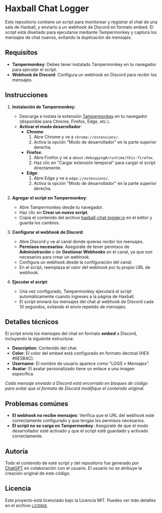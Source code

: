 # Haxball Chat Logger

Este repositorio contiene un script para monitorear y registrar el chat de una sala de Haxball, y enviarlo a un webhook de Discord en formato embed. El script está diseñado para ejecutarse mediante Tampermonkey y captura los mensajes de chat nuevos, evitando la duplicación de mensajes.

## Requisitos

- **Tampermonkey**: Debes tener instalado Tampermonkey en tu navegador para ejecutar el script.
- **Webhook de Discord**: Configura un webhook en Discord para recibir los mensajes.

## Instrucciones

1. **Instalación de Tampermonkey**:
   - Descarga e instala la extensión [Tampermonkey](https://www.tampermonkey.net/) en tu navegador (disponible para Chrome, Firefox, Edge, etc.).
   - **Activar el modo desarrollador**:
     - **Chrome**:
       1. Abre Chrome y ve a `chrome://extensions/`.
       2. Activa la opción "Modo de desarrollador" en la parte superior derecha.
     - **Firefox**:
       1. Abre Firefox y ve a `about:debugging#/runtime/this-firefox`.
       2. Haz clic en "Cargar extensión temporal" para cargar el script directamente.
     - **Edge**:
       1. Abre Edge y ve a `edge://extensions/`.
       2. Activa la opción "Modo de desarrollador" en la parte superior derecha.

2. **Agregar el script en Tampermonkey**:
   - Abre Tampermonkey desde tu navegador.
   - Haz clic en **Crear un nuevo script**.
   - Copia el contenido del archivo [haxball-chat-logger.js](./haxball-chat-logger.js) en el editor y guarda los cambios.

3. **Configurar el webhook de Discord**:
   - Abre Discord y ve al canal donde quieras recibir los mensajes.
   - **Permisos necesarios**: Asegúrate de tener permisos de **Administración** o de **Gestionar Webhooks** en el canal, ya que son necesarios para crear un webhook.
   - Configura un webhook desde la configuración del canal.
   - En el script, reemplaza el valor del webhook por tu propio URL de webhook.

4. **Ejecutar el script**:
   - Una vez configurado, Tampermonkey ejecutará el script automáticamente cuando ingreses a la página de Haxball.
   - El script enviará los mensajes del chat al webhook de Discord cada 10 segundos, evitando el envío repetido de mensajes.

## Detalles técnicos

El script envía los mensajes del chat en formato **embed** a Discord, incluyendo la siguiente estructura:

- **Description**: Contenido del chat.
- **Color**: El color del embed está configurado en formato decimal (HEX #6E5B4C).
- **Username**: El nombre de usuario aparece como "LOGS » Mensajes".
- **Avatar**: El avatar personalizado tiene un enlace a una imagen específica.

_Cada mensaje enviado a Discord está encerrado en bloques de código para evitar que el formato de Discord modifique el contenido original._

## Problemas comúnes

- **El webhook no recibe mensajes**: Verifica que el URL del webhook esté correctamente configurado y que tengas los permisos necesarios.
- **El script no se carga en Tampermonkey**: Asegúrate de que el modo desarrollador esté activado y que el script esté guardado y activado correctamente.

## Autoría

Todo el contenido de este script y del repositorio fue generado por [ChatGPT](https://chatgpt.com/) en colaboración con el usuario. El usuario no se atribuye la creación original de este código.

## Licencia

Este proyecto está licenciado bajo la Licencia MIT. Puedes ver más detalles en el archivo [`LICENSE`](./LICENSE).
